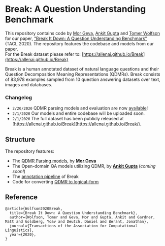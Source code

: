 # Break: A Question Understanding Benchmark

This repository contains code by [Mor Geva](https://mega002.github.io/), [Ankit Gupta](https://sites.google.com/view/ag1988/home) and [Tomer Wolfson](https://github.com/tomerwolgithub) for our paper, ["Break It Down: A Question Understanding Benchmark"](https://arxiv.org/abs/2001.11770v1) (TACL 2020). The repository features the codebase and models from our paper.   
For the Break dataset please refer to: [https://allenai.github.io/Break](https://allenai.github.io/Break)

Break is a human annotated dataset of natural language questions and their Question Decomposition Meaning Representations (QDMRs). Break consists of 83,978 examples sampled from 10 question answering datasets over text, images and databases.


### Changelog
- `2/20/2020` QDMR parsing models and evaluation are now [available](https://github.com/tomerwolgithub/Break/tree/master/qdmr_parsing)!
- `2/1/2020` Our models and entire codebase will be uploaded soon.
- `2/1/2020` The full dataset has been publicly released at [https://allenai.github.io/Break](https://allenai.github.io/Break/).

## Structure
The repository features:
* The [QDMR Parsing models](https://github.com/tomerwolgithub/Break/tree/master/qdmr_parsing), by [**Mor Geva**](https://mega002.github.io/)
* The Open-domain QA models utilizing QDMR, by [**Ankit Gupta**](https://sites.google.com/view/ag1988/home) (*coming soon!*)
* The [annotation pipeline](https://github.com/tomerwolgithub/Break/tree/master/annotation_pipeline) of Break
* Code for converting [QDMR to logical-form](https://github.com/tomerwolgithub/Break/tree/master/qdmr_to_logical_form)


## Reference

```
@article{Wolfson2020Break,
  title={Break It Down: A Question Understanding Benchmark},
  author={Wolfson, Tomer and Geva, Mor and Gupta, Ankit and Gardner, Matt and Goldberg, Yoav and Deutch, Daniel and Berant, Jonathan},
  journal={Transactions of the Association for Computational Linguistics},
  year={2020},
}
```
